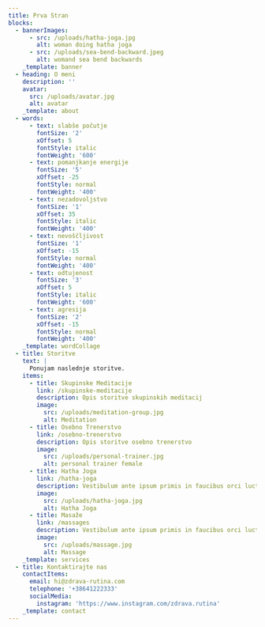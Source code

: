 ```yaml
---
title: Prva Stran
blocks:
  - bannerImages:
      - src: /uploads/hatha-joga.jpg
        alt: woman doing hatha joga
      - src: /uploads/sea-bend-backward.jpeg
        alt: womand sea bend backwards
    _template: banner
  - heading: O meni
    description: ''
    avatar:
      src: /uploads/avatar.jpg
      alt: avatar
    _template: about
  - words:
      - text: slabše počutje
        fontSize: '2'
        xOffset: 5
        fontStyle: italic
        fontWeight: '600'
      - text: pomanjkanje energije
        fontSize: '5'
        xOffset: -25
        fontStyle: normal
        fontWeight: '400'
      - text: nezadovoljstvo
        fontSize: '1'
        xOffset: 35
        fontStyle: italic
        fontWeight: '400'
      - text: nevoščljivost
        fontSize: '1'
        xOffset: -15
        fontStyle: normal
        fontWeight: '400'
      - text: odtujenost
        fontSize: '3'
        xOffset: 5
        fontStyle: italic
        fontWeight: '600'
      - text: agresija
        fontSize: '2'
        xOffset: -15
        fontStyle: normal
        fontWeight: '400'
    _template: wordCollage
  - title: Storitve
    text: |
      Ponujam naslednje storitve.
    items:
      - title: Skupinske Meditacije
        link: /skupinske-meditacije
        description: Opis storitve skupinskih meditacij
        image:
          src: /uploads/meditation-group.jpg
          alt: Meditation
      - title: Osebno Trenerstvo
        link: /osebno-trenerstvo
        description: Opis storitve osebno trenerstvo
        image:
          src: /uploads/personal-trainer.jpg
          alt: personal trainer female
      - title: Hatha Joga
        link: /hatha-joga
        description: Vestibulum ante ipsum primis in faucibus orci luctus et ultrices.
        image:
          src: /uploads/hatha-joga.jpg
          alt: Hatha Joga
      - title: Masaže
        link: /massages
        description: Vestibulum ante ipsum primis in faucibus orci luctus et ultrices.
        image:
          src: /uploads/massage.jpg
          alt: Massage
    _template: services
  - title: Kontaktirajte nas
    contactItems:
      email: hi@zdrava-rutina.com
      telephone: '+38641222333'
      socialMedia:
        instagram: 'https://www.instagram.com/zdrava.rutina'
    _template: contact
---
```


